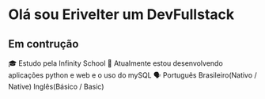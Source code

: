 # Olá sou Erivelter um DevFullstack

## Em contrução
🎓 Estudo pela Infinity School
🌱 Atualmente estou desenvolvendo aplicações python e web e o uso do mySQL
🗣️ Português Brasileiro(Nativo / Native)        Inglês(Básico / Basic)

<!---
Erivelter/Erivelter is a ✨ special ✨ repository because its `README.md` (this file) appears on your GitHub profile.
You can click the Preview link to take a look at your changes.
--->
